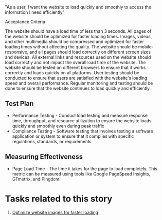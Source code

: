 "As a user, I want the website to load quickly and smoothly to access the information I need efficiently"

Acceptance Criteria

The website should have a load time of less than 3 seconds.
All pages of the website should be optimized for faster loading times.
Images, videos, and other multimedia should be compressed and optimized for faster loading times without affecting the quality.
The website should be mobile-responsive, and all pages should load correctly on different screen sizes and devices.
All external links and resources used on the website should load correctly and not impact the overall load time of the website.
The website should be tested on different browsers to ensure that it works correctly and loads quickly on all platforms.
User testing should be conducted to ensure that users are satisfied with the website's loading speed and overall performance.
Regular monitoring and testing should be done to ensure that the website continues to load quickly and efficiently.

## Test Plan
* Performance Testing - Conduct load testing and measure response time, throughput, and resource utilization to ensure the website loads quickly and smoothly even during peak traffic
* Compliance Testing - Software testing that involves testing a software application or system to ensure that it complies with specific regulations, standards, or requirements

## Measuring Effectiveness
* Page Load Time - The time it takes for the page to load completely. This metric can be measured using tools like Google PageSpeed Insights, GTmetrix, and Pingdom.

# Tasks related to this story
1. [Optimize website images for faster loading](/documentation/theme_1/task_2_1.md)